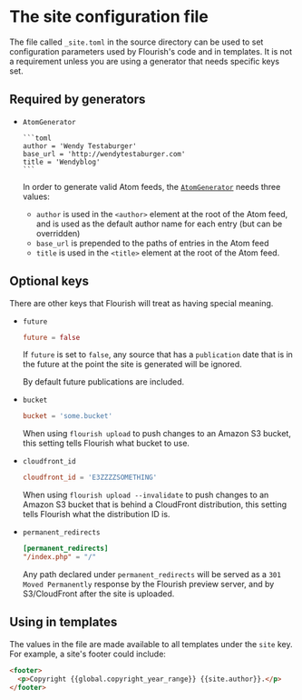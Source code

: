 # The site configuration file

The file called `_site.toml` in the source directory can be used to set
configuration parameters used by Flourish's code and in templates.
It is not a requirement unless you are using a generator that needs
specific keys set.


## Required by generators

  * `AtomGenerator`

        ```toml
        author = 'Wendy Testaburger'
        base_url = 'http://wendytestaburger.com'
        title = 'Wendyblog'
        ```

    In order to generate valid Atom feeds, the
    [`AtomGenerator`](/api-flourish-generators-atom/) needs three values:

      * `author` is used in the `<author>` element at the root of the
        Atom feed, and is used as the default author name for each
        entry (but can be overridden)
      * `base_url` is prepended to the paths of entries in the Atom
        feed
      * `title` is used in the `<title>` element at the root of the
        Atom feed.


## Optional keys

There are other keys that Flourish will treat as having special meaning.

  * `future`

    ```toml
    future = false
    ```

    If `future` is set to `false`, any source that has a `publication` date
    that is in the future at the point the site is generated will be ignored.

    By default future publications are included.

  * `bucket`

    ```toml
    bucket = 'some.bucket'
    ```

    When using `flourish upload` to push changes to an Amazon S3 bucket,
    this setting tells Flourish what bucket to use.

  * `cloudfront_id`

    ```toml
    cloudfront_id = 'E3ZZZZSOMETHING'
    ```

    When using `flourish upload --invalidate` to push changes to an Amazon
    S3 bucket that is behind a CloudFront distribution, this setting
    tells Flourish what the distribution ID is.

  * `permanent_redirects`

    ```toml
    [permanent_redirects]
    "/index.php" = "/"
    ```

    Any path declared under `permanent_redirects` will be served as a
    `301 Moved Permanently` response by the Flourish preview server,
    and by S3/CloudFront after the site is uploaded.


## Using in templates

The values in the file are made available to all templates under the `site`
key. For example, a site's footer could include:

```html
<footer>
  <p>Copyright {{global.copyright_year_range}} {{site.author}}.</p>
</footer>
```
